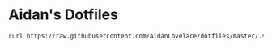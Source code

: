 # Aidan's Dotfiles
```bash
curl https://raw.githubusercontent.com/AidanLovelace/dotfiles/master/.setup-dotfiles.sh | bash
```
